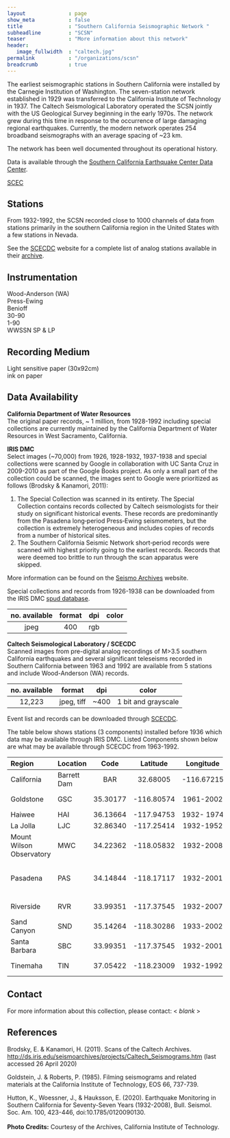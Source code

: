 ```yaml
---
layout              : page
show_meta           : false
title               : "Southern California Seismographic Network "
subheadline         : "SCSN"
teaser              : "More information about this network"
header:
   image_fullwidth  : "caltech.jpg"
permalink           : "/organizations/scsn"
breadcrumb          : true
---
```


The earliest seismographic stations in Southern California were installed by the Carnegie Institution of Washington. The seven-station network
established in 1929 was transferred to the California Institute of Technology in 1937.
The Caltech Seismological Laboratory operated the SCSN jointly with the US
Geological Survey beginning in the early 1970s. The network grew during this time in
response to the occurrence of large damaging regional earthquakes. Currently, the modern network operates 254 broadband seismographs with an average spacing of ~23 km.

The network has been well documented throughout its operational history.

Data is available through the [Southern California Earthquake Center Data Center](https://scedc.caltech.edu/data/seismograms.html).

[SCEC](https://www.scec.org/)
## Stations

From 1932-1992, the SCSN recorded close to 1000 channels of data from stations primarily in the southern California region in the United States with a few stations in Nevada.

See the [SCECDC](https://scedc.caltech.edu/index.html) website for a complete list of analog stations available in their [archive](https://scedc.caltech.edu/data/station/index.html).



## Instrumentation
Wood-Anderson (WA)  
Press-Ewing  
Benioff  
30-90  
1-90  
WWSSN SP & LP
## Recording Medium
Light sensitive paper (30x92cm)  
ink on paper

## Data Availability
**California Department of Water Resources**
<br>
The original paper records, ~ 1 million, from 1928-1992 including special collections are currently maintained by the California Department of Water Resources in West Sacramento, California.

**IRIS DMC**
<br>
Select images (~70,000) from 1926, 1928-1932, 1937-1938 and special collections were scanned by Google in collaboration with UC Santa Cruz in 2009-2010 as part of the Google Books project.
As only a small part of the collection could be scanned, the images sent to Google were prioritized as follows (Brodsky & Kanamori, 2011):
<ol>
<li>
The Special Collection was scanned in its entirety. The Special Collection contains records collected by Caltech seismologists for their study on significant historical events. These records are predominantly from the Pasadena long‐period Press‐Ewing seismometers, but the collection is extremely heterogeneous and includes copies of records from a number of historical sites. </li>
<li>The Southern California Seismic Network short‐period records were scanned with highest priority going to the earliest records. Records that were deemed too brittle to run through the scan apparatus were skipped. </li>
</ol>

More information can be found on the [Seismo Archives]( http://ds.iris.edu/seismo-archives/projects/) website.

Special collections and records from 1926-1938 can be downloaded from the IRIS DMC [spud database](http://ds.iris.edu/seismo-archives/projects/caltech_archive/).

**no. available** | **format** | **dpi** | **color**
| :---: | :---: | :---: | :---:
| jpeg | 400 | rgb


**Caltech Seismological Laboratory / SCECDC**
<br>
Scanned images from pre-digital analog recordings of M>3.5 southern California earthquakes and several significant teleseisms recorded in Southern California between 1963 and 1992 are available from 5 stations and include Wood-Anderson (WA) records.

**no. available** | **format** | **dpi** | **color**
| :---: | :---: | :---: | :---:
12,223|  jpeg, tiff | ~400 |1 bit and grayscale|

Event list and records can be downloaded through [SCECDC](https://scedc.caltech.edu/data/seismograms.html).

The table below shows stations (3 components) installed before 1936 which data may be available through IRIS DMC. Listed Components shown below are what may be available through SCECDC from 1963-1992.


**Region** | **Location** | **Code** | **Latitude** | **Longitude** | **Timespan** | **Components**
| :--- | :--- | :---: | :---: | :---: | :---: | :---:
California | Barrett Dam | BAR | 32.68005 | -116.67215 | 1932-2001 |WA (N), 1-90 (NE,Z)
| Goldstone | GSC | 35.30177 | -116.80574 | 1961-2002| LP NZE (WWSSN)
|Haiwee | HAI | 36.13664 | -117.94753  | 1932- 1974 |
|La Jolla | LJC | 32.86340 | -117.25414   | 1932-1952 |
|Mount Wilson Observatory | MWC | 34.22362 | -118.05832 | 1932-2008 |
| Pasadena | PAS | 34.14844 |-118.17117   |1932-2001| WA (2), 1-90, 30-90 (3)
| Riverside | RVR | 33.99351 |-117.37545 | 1932-2007| WA (2), 1-90 (3)
|Sand Canyon | SND | 35.14264 | -118.30286 | 1933-2002 |
| Santa Barbara | SBC | 33.99351 | -117.37545  | 1932-2001|
| Tinemaha | TIN  | 37.05422 | -118.23009  | 1932-1992 | WA (2), 1-90 (3)



## Contact
For more information about this collection, please contact: \< *blank* \>

## References
Brodsky, E. & Kanamori, H. (2011). Scans of the Caltech Archives. http://ds.iris.edu/seismoarchives/projects/Caltech_Seismograms.htm (last accessed 26 April 2020)

Goldstein, J. & Roberts, P. (1985). Filming seismograms and related materials at the California Institute of Technology, EOS 66, 737-739.

Hutton, K., Woessner, J., & Hauksson, E. (2020). Earthquake Monitoring in Southern California
for Seventy-Seven Years (1932-2008), Bull. Seismol. Soc. Am. 100, 423-446, doi:10.1785/0120090130.
<br>
<br>
**Photo Credits:** Courtesy of the Archives, California Institute of Technology.
